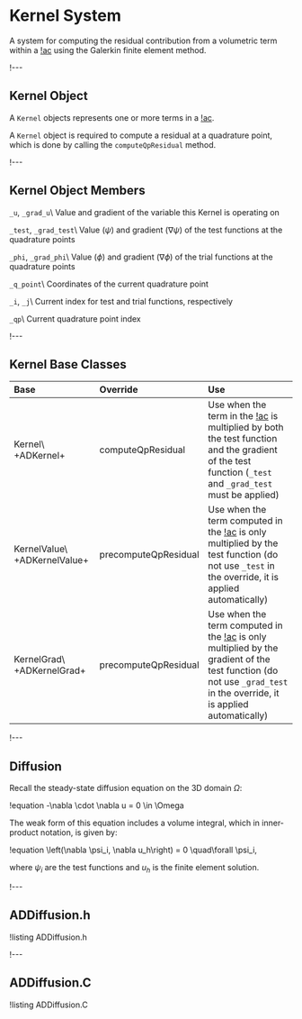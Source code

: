# Kernel System

A system for computing the residual contribution from a volumetric term within a [!ac](PDE) using
the Galerkin finite element method.

!---

## Kernel Object

A `Kernel` objects represents one or more terms in a [!ac](PDE).

A `Kernel` object is required to compute a residual at a quadrature point, which is done by
calling the `computeQpResidual` method.

!---

## Kernel Object Members

`_u`, `_grad_u`\\
Value and gradient of the variable this Kernel is operating on

`_test`, `_grad_test`\\
Value ($\psi$) and gradient ($\nabla \psi$) of the test functions at the quadrature points

`_phi`, `_grad_phi`\\
Value ($\phi$) and gradient ($\nabla \phi$) of the trial functions at the quadrature points

`_q_point`\\
Coordinates of the current quadrature point

`_i`, `_j`\\
Current index for test and trial functions, respectively

`_qp`\\
Current quadrature point index

!---

## Kernel Base Classes

| Base | Override | Use |
| :- | :- | :- |
| Kernel\\ +ADKernel+ | computeQpResidual | Use when the term in the [!ac](PDE) is multiplied by both the test function and the gradient of the test function (`_test` and `_grad_test` must be applied) |
| KernelValue\\ +ADKernelValue+ | precomputeQpResidual | Use when the term computed in the [!ac](PDE) is only multiplied by the test function (do not use `_test` in the override, it is applied automatically) |
| KernelGrad\\ +ADKernelGrad+ | precomputeQpResidual | Use when the term computed in the [!ac](PDE) is only multiplied by the gradient of the test function (do not use `_grad_test` in the override, it is applied automatically) |

!---

## Diffusion

Recall the steady-state diffusion equation on the 3D domain $\Omega$:

!equation
-\nabla \cdot \nabla u = 0 \in \Omega

The weak form of this equation includes a volume integral, which in inner-product notation,
is given by:

!equation
\left(\nabla \psi_i, \nabla u_h\right) = 0 \quad\forall  \psi_i,

where $\psi_i$ are the test functions and $u_h$ is the finite element solution.

!---

## ADDiffusion.h

!listing ADDiffusion.h

!---

## ADDiffusion.C

!listing ADDiffusion.C

